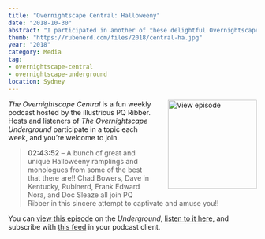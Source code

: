 ```yaml
---
title: "Overnightscape Central: Halloweeny"
date: "2018-10-30"
abstract: "I participated in another of these delightful Overnightscape Underground productions by PQ Ribber."
thumb: "https://rubenerd.com/files/2018/central-ha.jpg"
year: "2018"
category: Media
tag:
- overnightscape-central
- overnightscape-underground
location: Sydney
---
```

<p class="show-cover"><a href="https://onsug.com/archives/27362/"><img src="https://rubenerd.com/files/2018/central-ha.jpg" alt="View episode" style="float:right; margin:0 0 1em 2em; width:180px; height:180px;" /></a></p>

*The Overnightscape Central* is a fun weekly podcast hosted by the illustrious PQ Ribber. Hosts and listeners of *The Overnightscape Underground* participate in a topic each week, and you’re welcome to join.

> **02:43:52** – A bunch of great and unique Halloweeny ramplings and monologues from some of the best that there are!! Chad Bowers, Dave in Kentucky, Rubinerd, Frank Edward Nora, and Doc Sleaze all join PQ Ribber in this sincere attempt to captivate and amuse you!!

You can <a href="https://onsug.com/archives/27362/">view this episode</a> on the *Underground*, <a href="https://media.blubrry.com/onsug/p/onsug.com/shows/Oct18/onsug_Oct18_Central_ha.mp3">listen to it here</a>, and subscribe with <a href="https://onsug.com/archives/category/overnightscapecentral/feed/">this feed</a> in your podcast client.
